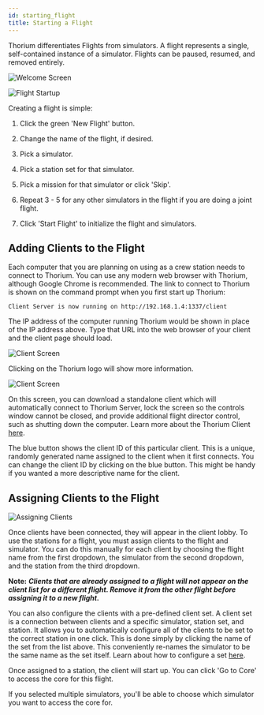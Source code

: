 ```yaml
---
id: starting_flight
title: Starting a Flight
---
```


Thorium differentiates Flights from simulators. A flight represents a single,
self-contained instance of a simulator. Flights can be paused, resumed, and
removed entirely.

![Welcome Screen](/docs/starting_flight_1.jpg)

![Flight Startup](/docs/starting_flight_2.jpg)

Creating a flight is simple:

1.  Click the green 'New Flight' button.

2.  Change the name of the flight, if desired.

3.  Pick a simulator.

4.  Pick a station set for that simulator.

5.  Pick a mission for that simulator or click 'Skip'.

6.  Repeat 3 - 5 for any other simulators in the flight if you are doing a joint
    flight.

7.  Click 'Start Flight' to initialize the flight and simulators.

## Adding Clients to the Flight

Each computer that you are planning on using as a crew station needs to connect
to Thorium. You can use any modern web browser with Thorium, although Google
Chrome is recommended. The link to connect to Thorium is shown on the command
prompt when you first start up Thorium:

```
Client Server is now running on http://192.168.1.4:1337/client
```

The IP address of the computer running Thorium would be shown in place of the IP
address above. Type that URL into the web browser of your client and the client
page should load.

![Client Screen](/docs/client_screen_1.jpg)

Clicking on the Thorium logo will show more information.

![Client Screen](/docs/client_screen_2.jpg)

On this screen, you can download a standalone client which will automatically
connect to Thorium Server, lock the screen so the controls window cannot be
closed, and provide additional flight director control, such as shutting down
the computer. Learn more about the Thorium Client [here](/docs/client).

The blue button shows the client ID of this particular client. This is a unique,
randomly generated name assigned to the client when it first connects. You can
change the client ID by clicking on the blue button. This might be handy if you
wanted a more descriptive name for the client.

## Assigning Clients to the Flight

![Assigning Clients](/docs/starting_flight_3.jpg)

Once clients have been connected, they will appear in the client lobby. To use
the stations for a flight, you must assign clients to the flight and simulator.
You can do this manually for each client by choosing the flight name from the
first dropdown, the simulator from the second dropdown, and the station from the
third dropdown.

**Note:** **_Clients that are already assigned to a flight will not appear on
the client list for a different flight. Remove it from the other flight before
assigning it to a new flight._**

You can also configure the clients with a pre-defined client set. A client set
is a connection between clients and a specific simulator, station set, and
station. It allows you to automatically configure all of the clients to be set
to the correct station in one click. This is done simply by clicking the name of
the set from the list above. This conveniently re-names the simulator to be the
same name as the set itself. Learn about how to configure a set
[here](/docs/sets).

Once assigned to a station, the client will start up. You can click 'Go to Core'
to access the core for this flight.

If you selected multiple simulators, you'll be able to choose which simulator
you want to access the core for.
